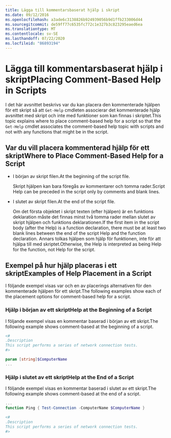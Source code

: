 ```yaml
---
title: Lägga till kommentarsbaserat hjälp i skript
ms.date: 09/12/2016
ms.openlocfilehash: a3ade6c3138826b924939056b9d1ffb233006d44
ms.sourcegitcommit: de59ff77c6535fc772c1e327b3c823295eaed6ea
ms.translationtype: MT
ms.contentlocale: sv-SE
ms.lasthandoff: 07/22/2020
ms.locfileid: "86893194"
---
```

# <a name="placing-comment-based-help-in-scripts"></a><span data-ttu-id="e1ae0-102">Lägga till kommentarsbaserat hjälp i skript</span><span class="sxs-lookup"><span data-stu-id="e1ae0-102">Placing Comment-Based Help in Scripts</span></span>

<span data-ttu-id="e1ae0-103">I det här avsnittet beskrivs var du kan placera den kommenterade hjälpen för ett skript så att `Get-Help` cmdleten associerar det kommenterade hjälp avsnittet med skript och inte med funktioner som kan finnas i skriptet.</span><span class="sxs-lookup"><span data-stu-id="e1ae0-103">This topic explains where to place comment-based help for a script so that the `Get-Help` cmdlet associates the comment-based help topic with scripts and not with any functions that might be in the script.</span></span>

## <a name="where-to-place-comment-based-help-for-a-script"></a><span data-ttu-id="e1ae0-104">Var du vill placera kommenterad hjälp för ett skript</span><span class="sxs-lookup"><span data-stu-id="e1ae0-104">Where to Place Comment-Based Help for a Script</span></span>

- <span data-ttu-id="e1ae0-105">I början av skript filen.</span><span class="sxs-lookup"><span data-stu-id="e1ae0-105">At the beginning of the script file.</span></span>

  <span data-ttu-id="e1ae0-106">Skript hjälpen kan bara föregås av kommentarer och tomma rader.</span><span class="sxs-lookup"><span data-stu-id="e1ae0-106">Script Help can be preceded in the script only by comments and blank lines.</span></span>

- <span data-ttu-id="e1ae0-107">I slutet av skript filen.</span><span class="sxs-lookup"><span data-stu-id="e1ae0-107">At the end of the script file.</span></span>

  <span data-ttu-id="e1ae0-108">Om det första objektet i skript texten (efter hjälpen) är en funktions deklaration måste det finnas minst två tomma rader mellan slutet av skript hjälpen och funktions deklarationen.</span><span class="sxs-lookup"><span data-stu-id="e1ae0-108">If the first item in the script body (after the Help) is a function declaration, there must be at least two blank lines between the end of the script Help and the function declaration.</span></span> <span data-ttu-id="e1ae0-109">Annars tolkas hjälpen som hjälp för funktionen, inte för att hjälpa till med skriptet.</span><span class="sxs-lookup"><span data-stu-id="e1ae0-109">Otherwise, the Help is interpreted as being Help for the function, not Help for the script.</span></span>

## <a name="examples-of-help-placement-in-a-script"></a><span data-ttu-id="e1ae0-110">Exempel på hur hjälp placeras i ett skript</span><span class="sxs-lookup"><span data-stu-id="e1ae0-110">Examples of Help Placement in a Script</span></span>

<span data-ttu-id="e1ae0-111">I följande exempel visas var och en av placerings alternativen för den kommenterade hjälpen för ett skript.</span><span class="sxs-lookup"><span data-stu-id="e1ae0-111">The following examples show each of the placement options for comment-based help for a script.</span></span>

### <a name="help-at-the-beginning-of-a-script"></a><span data-ttu-id="e1ae0-112">Hjälp i början av ett skript</span><span class="sxs-lookup"><span data-stu-id="e1ae0-112">Help at the Beginning of a Script</span></span>

<span data-ttu-id="e1ae0-113">I följande exempel visas en kommentar baserad i början av ett skript.</span><span class="sxs-lookup"><span data-stu-id="e1ae0-113">The following example shows comment-based at the beginning of a script.</span></span>

```powershell
<#
.Description
This script performs a series of network connection tests.
#>

param [string]$ComputerName
...
```

### <a name="help-at-the-end-of-a-script"></a><span data-ttu-id="e1ae0-114">Hjälp i slutet av ett skript</span><span class="sxs-lookup"><span data-stu-id="e1ae0-114">Help at the End of a Script</span></span>

 <span data-ttu-id="e1ae0-115">I följande exempel visas en kommentar baserad i slutet av ett skript.</span><span class="sxs-lookup"><span data-stu-id="e1ae0-115">The following example shows comment-based at the end of a script.</span></span>

```powershell
...
function Ping { Test-Connection -ComputerName $ComputerName }

<#
.Description
This script performs a series of network connection tests.
#>
```
